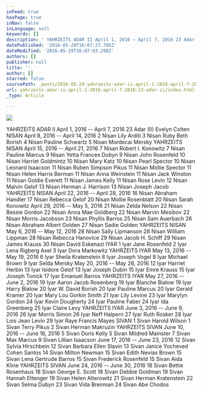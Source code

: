 ```yaml
---
inFeed: true
hasPage: true
inNav: false
inLanguage: null
keywords: []
description: ' YAHRZEITS ADAR II April 1, 2016 – April 7, 2016 23 Adar (II) Evelyn Colten NISAN April 8, 2016 – April 14, 2016 2 Nisan Lily Arditi 3 Nisan Ruby Beth Borish 4 Nisan Pauline Schwartz 5 Nisan Mordecai Mersky YAHRZEITS NISAN April 15, 2016 – April 21, 2016 7 Nisan Robert I. Konowitz 7 Nisan Pauline Marcus 9 Nisan Yetta Frances Dubyn 9 Nisan John Rosenfeld 10 Nisan Harriet Goldmintz 10 Nisan Mary Katz 10 Nisan Pearl Spector 10 Nisan Leonard Isaacson 11 Nisan Ruben Simpson Pikus 11 Nisan Mollie Spector 11 Nisan Helen Harris Berman 11 Nisan Anna Weinstein 11 Nisan Jack Winston 11 Nisan Goldie Everett 11 Nisan James Kelly 11 Nisan Rose Levin 12 Nisan Malvin Gelof 13 Nisan Herman J. Harrison 13 Nisan Joseph Jacob YAHRZEITS NISAN April 22, 2016 – April 28, 2016 16 Nisan Abraham Handler 17 Nisan Rebecca Gelof 20 Nisan Mollie Rosenblatt 20 Nisan Sarah Konowitz April 29, 2016 – May 5, 2016 21 Nisan Zelda Nelson 22 Nisan Bessie Gordon 22 Nisan Anna Mae Goldberg 22 Nisan Marvin Mesibov 22 Nisan Morris Jacobson 23 Nisan Phyllis Barros 25 Nisan Sam Auerbach 26 Nisan Abraham Albert Golden 27 Nisan Sadie Golden YAHRZEITS NISAN May 6, 2016 – May 12, 2016 28 Nisan Sally Lipmanson 28 Nisan William Lippman 28 Nisan Rebecca Hanovice 29 Nisan Jacob H. Schiff 29 Nisan James Krauss 30 Nisan David Eskenazi IYAR 1 Iyar Jane Rosenfeld 2 Iyar Lena Rigberg Axel 3 Iyar Dora Markowitz YAHRZEITS IYAR May 13, 2016 – May 19, 2016 6 Iyar Sheila Kratenstein 8 Iyar Joseph Vogel 8 Iyar Michael Brown 9 Iyar Selda Mersky May 20, 2016 – May 26, 2016 12 Iyar Harriet Herbin 13 Iyar Isidore Gelof 13 Iyar Joseph Dubin 15 Iyar Emre Krauss 15 Iyar Joseph Tonick 17 Iyar Emanuel Barros YAHRZEITS IYAR May 27, 2016 – June 2, 2016 19 Iyar Aaron Jacob Rosenberg 19 Iyar Blanche Bialow 19 Iyar Harry Bialow 20 Iyar W. David Borish 20 Iyar Pauline Marcus 20 Iyar Gerald Kramer 20 Iyar Mary Lou Gorkin Smith 21 Iyar Lily Levine 23 Iyar Marylyn Gordon 24 Iyar Kevin Dougherty 24 Iyar Pauline Faber 24 Iyar Ida Greenberg 25 Iyar Claire Levy YAHRZEITS IYAR June 3, 2016 – June 9, 2016 26 Iyar Morris Simon 26 Iyar Neff Halpern 27 Iyar Ruth Rosker 28 Iyar Lois Jean Levin 29 Iyar Raye Francis Mayes SIVAN 1 Sivan Harold Wilson 1 Sivan Terry Pikus 2 Sivan Herman Makruzin YAHRZEITS SIVAN June 10, 2016 – June 16, 2016 5 Sivan Doris Kelly 5 Sivan Mildred Mainster 7 Sivan Max Marcus 9 Sivan Lillian Isaacson June 17, 2016 – June 23, 2016 12 Sivan Sylvia Hirschbein 12 Sivan Barbara Ellen Slavin 13 Sivan Janice Yocheved Cohen Santos 14 Sivan Milton Newman 15 Sivan Edith Nevias Brown 15 Sivan Lena Gertrude Barros 15 Sivan Frederick Rosenfeld 15 Sivan Aida Kline YAHRZEITS SIVAN June 24, 2016 – June 30, 2016 18 Sivan Bettie Rosenhaus 18 Sivan George E. Scott 18 Sivan Debbie Goldman 19 Sivan Hannah Ettenger 19 Sivan Helen Alterowitz 21 Sivan Herman Kratenstein 22 Sivan Selma Dubyn 23 Sivan Vida Brenman 24 Sivan Abe Chodos '
datePublished: '2016-05-29T16:07:27.785Z'
dateModified: '2016-05-29T16:07:03.298Z'
authors: []
publisher: null
title: ''
author: []
starred: false
sourcePath: _posts/2016-05-29-yahrzeits-adar-ii-april-1-2016-april-7-2016-23-adar-ii.md
url: yahrzeits-adar-ii-april-1-2016-april-7-2016-23-adar-ii/index.html
_type: Article

---
```

![](https://the-grid-user-content.s3-us-west-2.amazonaws.com/da056e98-6418-4ce6-b435-253d7c8e99b8.jpg)

YAHRZEITS ADAR II April 1, 2016 -- April 7, 2016 23 Adar (II) Evelyn Colten NISAN April 8, 2016 -- April 14, 2016 2 Nisan Lily Arditi 3 Nisan Ruby Beth Borish 4 Nisan Pauline Schwartz 5 Nisan Mordecai Mersky YAHRZEITS NISAN April 15, 2016 -- April 21, 2016 7 Nisan Robert I. Konowitz 7 Nisan Pauline Marcus 9 Nisan Yetta Frances Dubyn 9 Nisan John Rosenfeld 10 Nisan Harriet Goldmintz 10 Nisan Mary Katz 10 Nisan Pearl Spector 10 Nisan Leonard Isaacson 11 Nisan Ruben Simpson Pikus 11 Nisan Mollie Spector 11 Nisan Helen Harris Berman 11 Nisan Anna Weinstein 11 Nisan Jack Winston 11 Nisan Goldie Everett 11 Nisan James Kelly 11 Nisan Rose Levin 12 Nisan Malvin Gelof 13 Nisan Herman J. Harrison 13 Nisan Joseph Jacob YAHRZEITS NISAN April 22, 2016 -- April 28, 2016 16 Nisan Abraham Handler 17 Nisan Rebecca Gelof 20 Nisan Mollie Rosenblatt 20 Nisan Sarah Konowitz April 29, 2016 -- May 5, 2016 21 Nisan Zelda Nelson 22 Nisan Bessie Gordon 22 Nisan Anna Mae Goldberg 22 Nisan Marvin Mesibov 22 Nisan Morris Jacobson 23 Nisan Phyllis Barros 25 Nisan Sam Auerbach 26 Nisan Abraham Albert Golden 27 Nisan Sadie Golden YAHRZEITS NISAN May 6, 2016 -- May 12, 2016 28 Nisan Sally Lipmanson 28 Nisan William Lippman 28 Nisan Rebecca Hanovice 29 Nisan Jacob H. Schiff 29 Nisan James Krauss 30 Nisan David Eskenazi IYAR 1 Iyar Jane Rosenfeld 2 Iyar Lena Rigberg Axel 3 Iyar Dora Markowitz YAHRZEITS IYAR May 13, 2016 -- May 19, 2016 6 Iyar Sheila Kratenstein 8 Iyar Joseph Vogel 8 Iyar Michael Brown 9 Iyar Selda Mersky May 20, 2016 -- May 26, 2016 12 Iyar Harriet Herbin 13 Iyar Isidore Gelof 13 Iyar Joseph Dubin 15 Iyar Emre Krauss 15 Iyar Joseph Tonick 17 Iyar Emanuel Barros YAHRZEITS IYAR May 27, 2016 -- June 2, 2016 19 Iyar Aaron Jacob Rosenberg 19 Iyar Blanche Bialow 19 Iyar Harry Bialow 20 Iyar W. David Borish 20 Iyar Pauline Marcus 20 Iyar Gerald Kramer 20 Iyar Mary Lou Gorkin Smith 21 Iyar Lily Levine 23 Iyar Marylyn Gordon 24 Iyar Kevin Dougherty 24 Iyar Pauline Faber 24 Iyar Ida Greenberg 25 Iyar Claire Levy YAHRZEITS IYAR June 3, 2016 -- June 9, 2016 26 Iyar Morris Simon 26 Iyar Neff Halpern 27 Iyar Ruth Rosker 28 Iyar Lois Jean Levin 29 Iyar Raye Francis Mayes SIVAN 1 Sivan Harold Wilson 1 Sivan Terry Pikus 2 Sivan Herman Makruzin YAHRZEITS SIVAN June 10, 2016 -- June 16, 2016 5 Sivan Doris Kelly 5 Sivan Mildred Mainster 7 Sivan Max Marcus 9 Sivan Lillian Isaacson June 17, 2016 -- June 23, 2016 12 Sivan Sylvia Hirschbein 12 Sivan Barbara Ellen Slavin 13 Sivan Janice Yocheved Cohen Santos 14 Sivan Milton Newman 15 Sivan Edith Nevias Brown 15 Sivan Lena Gertrude Barros 15 Sivan Frederick Rosenfeld 15 Sivan Aida Kline YAHRZEITS SIVAN June 24, 2016 -- June 30, 2016 18 Sivan Bettie Rosenhaus 18 Sivan George E. Scott 18 Sivan Debbie Goldman 19 Sivan Hannah Ettenger 19 Sivan Helen Alterowitz 21 Sivan Herman Kratenstein 22 Sivan Selma Dubyn 23 Sivan Vida Brenman 24 Sivan Abe Chodos